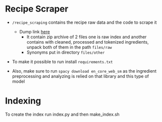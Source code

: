 # Recipe Scraper

- `/recipe_scraping` contains the recipe raw data and the code to scrape it
    - Dump link [here](https://drive.google.com/drive/u/0/folders/1MDrkxi8pz5gDx3J-t89UFLHiSmZY5imI) 
        - It contain zip archive of 2 files one is raw index and another contains with cleaned, processed and tokenized ingredients, unpack both of them in the path `files/raw`
        - Synonyms put in directory `files/other`

- To make it possible to run install `requirements.txt`
- Also, make sure to run `spacy download en_core_web_sm` as the ingredient preprocessing and analyzing is relied on that library and this type of model

# Indexing
To create the index run index.py and then make_index.sh
